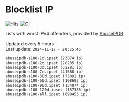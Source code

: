 # Blocklist IP

[![Hits](https://hits.seeyoufarm.com/api/count/incr/badge.svg?url=https%3A%2F%2Fgithub.com%2Fborestad%2Fblocklist-ip%2F&count_bg=%2379C83D&title_bg=%23555555&icon=&icon_color=%23E7E7E7&title=hits&edge_flat=false)](https://hits.seeyoufarm.com)  ![CI](https://img.shields.io/github/workflow/status/borestad/blocklist-ip/CI?style=flat-square)

Lists with worst IPv4 offenders, provided by [AbuseIPDB](https://www.abuseipdb.com/)

<!-- FOOTER-PLACEHOLDER -->
Updated every 5 hours<br>
Last update: `2024-11-17 - 20:25:46`
```
abuseipdb-s100-1d.ipset (23874 ip)
abuseipdb-s100-2d.ipset (28235 ip)
abuseipdb-s100-3d.ipset (32281 ip)
abuseipdb-s100-7d.ipset (41688 ip)
abuseipdb-s100-30d.ipset (73092 ip)
abuseipdb-s100-60d.ipset (108692 ip)
abuseipdb-s100-90d.ipset (134074 ip)
abuseipdb-s100-120d.ipset (157385 ip)
abuseipdb-s100-all.ipset (698453 ip)
```
